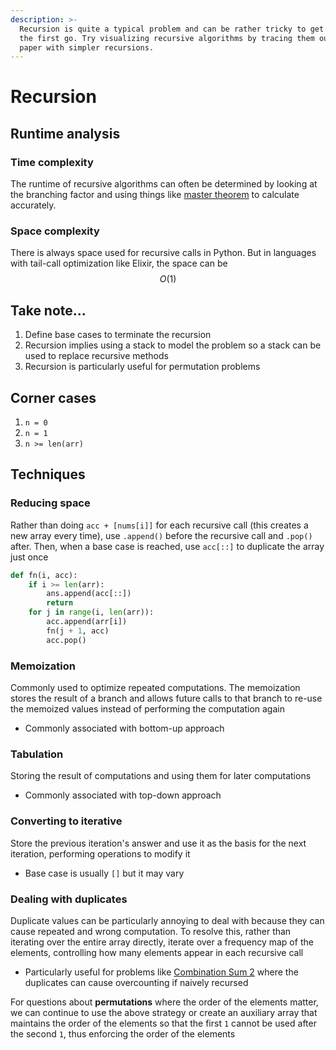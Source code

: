 ```yaml
---
description: >-
  Recursion is quite a typical problem and can be rather tricky to get right on
  the first go. Try visualizing recursive algorithms by tracing them out on
  paper with simpler recursions.
---
```


# Recursion

## Runtime analysis

### Time complexity

The runtime of recursive algorithms can often be determined by looking at the branching factor and using things like [master theorem](https://en.wikipedia.org/wiki/Master\_theorem\_\(analysis\_of\_algorithms\)) to calculate accurately.

### Space complexity

There is always space used for recursive calls in Python. But in languages with tail-call optimization like Elixir, the space can be $$O(1)$$

## Take note...

1. Define base cases to terminate the recursion
2. Recursion implies using a stack to model the problem so a stack can be used to replace recursive methods
3. Recursion is particularly useful for permutation problems

## Corner cases

1. `n = 0`
2. `n = 1`
3. `n >= len(arr)`

## Techniques

### Reducing space

Rather than doing `acc + [nums[i]]` for each recursive call (this creates a new array every time), use `.append()` before the recursive call and `.pop()` after. Then, when a base case is reached, use `acc[::]` to duplicate the array just once

```python
def fn(i, acc):
    if i >= len(arr):
        ans.append(acc[::])
        return
    for j in range(i, len(arr)):
        acc.append(arr[i])
        fn(j + 1, acc)
        acc.pop()
```

### Memoization

Commonly used to optimize repeated computations. The memoization stores the result of a branch and allows future calls to that branch to re-use the memoized values instead of performing the computation again

* Commonly associated with bottom-up approach

### Tabulation

Storing the result of computations and using them for later computations

* Commonly associated with top-down approach

### Converting to iterative

Store the previous iteration's answer and use it as the basis for the next iteration, performing operations to modify it

* Base case is usually `[]` but it may vary

### Dealing with duplicates

Duplicate values can be particularly annoying to deal with because they can cause repeated and wrong computation. To resolve this, rather than iterating over the entire array directly, iterate over a frequency map of the elements, controlling how many elements appear in each recursive call

* Particularly useful for problems like [Combination Sum 2](https://leetcode.com/problems/combination-sum-ii/) where the duplicates can cause overcounting if naively recursed

For questions about **permutations** where the order of the elements matter, we can continue to use the above strategy or create an auxiliary array that maintains the order of the elements so that the first `1` cannot be used after the second `1`, thus enforcing the order of the elements
